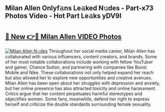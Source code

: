 ## Milan Allen Onlyf𝚊ns Le𝚊ked N𝚞des - Part-x73 Photos Video - Hot Part Le𝚊ks yDV9I

# <h2><a href="http://ac38313.deff.icu/?id=Milan+Allen">🔗 New 👉🔴 Milan Allen VIDEO Photos</a></h2>

[![Milan Allen N𝚞des](https://i.imgur.com/rIISA9y.gif)](http://ac38313.deff.icu/?id=Milan+Allen)
Throughout her social media career, Milan Allen has collaborated with various influencers, content creators, and brands. Some of her most notable collaborations include working with fellow YouTuber and gamer, Chance Sutton, and partnering with companies like Boost Mobile and Nike. These collaborations not only helped expand her reach but also allowed her to explore new opportunities and creative avenues. Milan Allen has been open about her struggles with depression and anxiety, but her online presence has also attracted toxicity and online harassment. Critics argue that her content perpetuates harmful stereotypes and objectifies women. Some fans, meanwhile, defend her right to express herself and criticize the double standards surrounding female sexuality.
